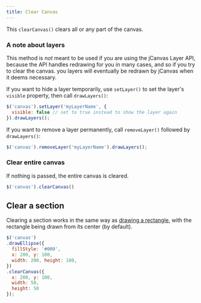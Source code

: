 ```yaml
---
title: Clear Canvas
---
```


This `clearCanvas()` clears all or any part of the canvas.

### A note about layers

This method is *not* meant to be used if you are using the jCanvas Layer API, because the API handles redrawing for you in many cases, and so if you try to clear the canvas. you layers will eventually be redrawn by jCanvas when it deems necessary.

If you want to hide a layer temporarily, use `setLayer()` to set the layer's `visible` property, then call `drawLayers()`:

```javascript
$('canvas').setLayer('myLayerName', {
  visible: false // set to true instead to show the layer again
}).drawLayers();
```

If you want to remove a layer permanently, call `removeLayer()` followed by `drawLayers()`:

```javascript
$('canvas').removeLayer('myLayerName').drawLayers();
```

### Clear entire canvas

If nothing is passed, the entire canvas is cleared.

```javascript
$('canvas').clearCanvas()
```

## Clear a section

Clearing a section works in the same way as [drawing a rectangle](rectangles.md), with the rectangle being drawn from its center (by default).

```javascript
$('canvas')
.drawEllipse({
  fillStyle: '#000',
  x: 200, y: 100,
  width: 200, height: 100,
})
.clearCanvas({
  x: 200, y: 100,
  width: 50,
  height: 50
});
